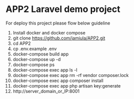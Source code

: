 # APP2 Laravel demo project
For deploy this project please flow below guideline
1. Install docker and docker compose
2. git clone https://github.com/jamiula/APP2.git
3. cd APP2
4. cp .env.example .env
5. docker-compose build app
6. docker-compose up -d
7. docker-compose ps
8. docker-compose exec app ls -l
9. docker-compose exec app rm -rf vendor composer.lock
10. docker-compose exec app composer install
11. docker-compose exec app php artisan key:generate
12. http://server_domain_or_IP:8001

